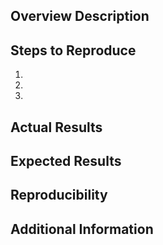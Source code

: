 ## Overview Description

## Steps to Reproduce

1.
2.
3.

## Actual Results

## Expected Results

## Reproducibility

## Additional Information
